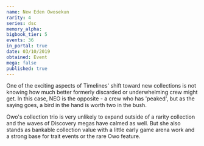 ```yaml
---
name: New Eden Owosekun
rarity: 4
series: dsc
memory_alpha:
bigbook_tier: 5
events: 36
in_portal: true
date: 03/10/2019
obtained: Event
mega: false
published: true
---
```


One of the exciting aspects of Timelines' shift toward new collections is not knowing how much better formerly discarded or underwhelming crew might get. In this case, NEO is the opposite - a crew who has 'peaked', but as the saying goes, a bird in the hand is worth two in the bush.

Owo's collection trio is very unlikely to expand outside of a rarity collection and the waves of Discovery megas have calmed as well. But she also stands as bankable collection value with a little early game arena work and a strong base for trait events or the rare Owo feature.
